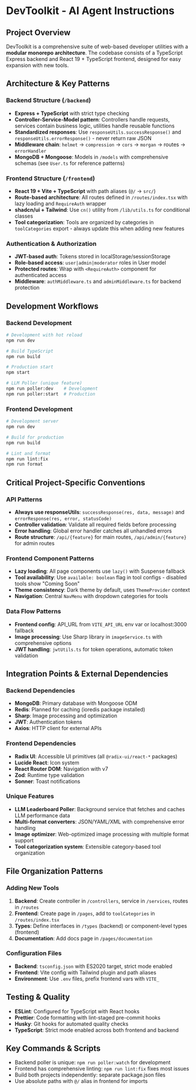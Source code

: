 # DevToolkit - AI Agent Instructions

## Project Overview
DevToolkit is a comprehensive suite of web-based developer utilities with a **modular monorepo architecture**. The codebase consists of a TypeScript Express backend and React 19 + TypeScript frontend, designed for easy expansion with new tools.

## Architecture & Key Patterns

### Backend Structure (`/backend`)
- **Express + TypeScript** with strict type checking
- **Controller-Service-Model pattern**: Controllers handle requests, services contain business logic, utilities handle reusable functions
- **Standardized responses**: Use `responseUtils.successResponse()` and `responseUtils.errorResponse()` - never return raw JSON
- **Middleware chain**: `helmet` → `compression` → `cors` → `morgan` → routes → `errorHandler`
- **MongoDB + Mongoose**: Models in `/models` with comprehensive schemas (see `User.ts` for reference patterns)

### Frontend Structure (`/frontend`)
- **React 19 + Vite + TypeScript** with path aliases (`@/` → `src/`)
- **Route-based architecture**: All routes defined in `/routes/index.tsx` with lazy loading and `RequireAuth` wrapper
- **shadcn/ui + Tailwind**: Use `cn()` utility from `/lib/utils.ts` for conditional classes
- **Tool categorization**: Tools are organized by categories in `toolCategories` export - always update this when adding new features

### Authentication & Authorization
- **JWT-based auth**: Tokens stored in localStorage/sessionStorage
- **Role-based access**: `user|admin|moderator` roles in User model
- **Protected routes**: Wrap with `<RequireAuth>` component for authenticated access
- **Middleware**: `authMiddleware.ts` and `adminMiddleware.ts` for backend protection

## Development Workflows

### Backend Development
```bash
# Development with hot reload
npm run dev

# Build TypeScript
npm run build

# Production start
npm start

# LLM Poller (unique feature)
npm run poller:dev    # Development
npm run poller:start  # Production
```

### Frontend Development
```bash
# Development server
npm run dev

# Build for production
npm run build

# Lint and format
npm run lint:fix
npm run format
```

## Critical Project-Specific Conventions

### API Patterns
- **Always use responseUtils**: `successResponse(res, data, message)` and `errorResponse(res, error, statusCode)`
- **Controller validation**: Validate all required fields before processing
- **Error handling**: Global error handler catches all unhandled errors
- **Route structure**: `/api/{feature}` for main routes, `/api/admin/{feature}` for admin routes

### Frontend Component Patterns
- **Lazy loading**: All page components use `lazy()` with Suspense fallback
- **Tool availability**: Use `available: boolean` flag in tool configs - disabled tools show "Coming Soon"
- **Theme consistency**: Dark theme by default, uses `ThemeProvider` context
- **Navigation**: Central `NavMenu` with dropdown categories for tools

### Data Flow Patterns
- **Frontend config**: API_URL from `VITE_API_URL` env var or localhost:3000 fallback
- **Image processing**: Use Sharp library in `imageService.ts` with comprehensive options
- **JWT handling**: `jwtUtils.ts` for token operations, automatic token validation

## Integration Points & External Dependencies

### Backend Dependencies
- **MongoDB**: Primary database with Mongoose ODM
- **Redis**: Planned for caching (ioredis package installed)
- **Sharp**: Image processing and optimization
- **JWT**: Authentication tokens
- **Axios**: HTTP client for external APIs

### Frontend Dependencies
- **Radix UI**: Accessible UI primitives (all `@radix-ui/react-*` packages)
- **Lucide React**: Icon system
- **React Router DOM**: Navigation with v7
- **Zod**: Runtime type validation
- **Sonner**: Toast notifications

### Unique Features
- **LLM Leaderboard Poller**: Background service that fetches and caches LLM performance data
- **Multi-format converters**: JSON/YAML/XML with comprehensive error handling
- **Image optimizer**: Web-optimized image processing with multiple format support
- **Tool categorization system**: Extensible category-based tool organization

## File Organization Patterns

### Adding New Tools
1. **Backend**: Create controller in `/controllers`, service in `/services`, routes in `/routes`
2. **Frontend**: Create page in `/pages`, add to `toolCategories` in `/routes/index.tsx`
3. **Types**: Define interfaces in `/types` (backend) or component-level types (frontend)
4. **Documentation**: Add docs page in `/pages/documentation`

### Configuration Files
- **Backend**: `tsconfig.json` with ES2020 target, strict mode enabled
- **Frontend**: Vite config with Tailwind plugin and path aliases
- **Environment**: Use `.env` files, prefix frontend vars with `VITE_`

## Testing & Quality
- **ESLint**: Configured for TypeScript with React hooks
- **Prettier**: Code formatting with lint-staged pre-commit hooks
- **Husky**: Git hooks for automated quality checks
- **TypeScript**: Strict mode enabled across both frontend and backend

## Key Commands & Scripts
- Backend poller is unique: `npm run poller:watch` for development
- Frontend has comprehensive linting: `npm run lint:fix` fixes most issues
- Build both projects independently: separate package.json files
- Use absolute paths with `@/` alias in frontend for imports